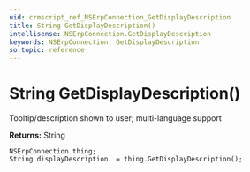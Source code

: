 ```yaml
---
uid: crmscript_ref_NSErpConnection_GetDisplayDescription
title: String GetDisplayDescription()
intellisense: NSErpConnection.GetDisplayDescription
keywords: NSErpConnection, GetDisplayDescription
so.topic: reference
---
```


# String GetDisplayDescription()

Tooltip/description shown to user; multi-language support

**Returns:** String

```crmscript
NSErpConnection thing;
String displayDescription  = thing.GetDisplayDescription();
```

